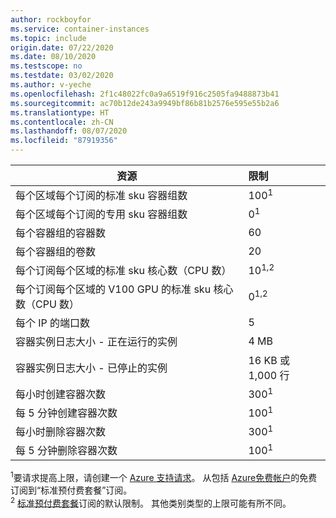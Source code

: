 ```yaml
---
author: rockboyfor
ms.service: container-instances
ms.topic: include
origin.date: 07/22/2020
ms.date: 08/10/2020
ms.testscope: no
ms.testdate: 03/02/2020
ms.author: v-yeche
ms.openlocfilehash: 2f1c48022fc0a9a6519f916c2505fa9488873b41
ms.sourcegitcommit: ac70b12de243a9949bf86b81b2576e595e55b2a6
ms.translationtype: HT
ms.contentlocale: zh-CN
ms.lasthandoff: 08/07/2020
ms.locfileid: "87919356"
---
```

| 资源 | 限制 |
| --- | :--- |
| 每个区域每个订阅的标准 sku 容器组数 | 100<sup>1</sup> |
| 每个区域每个订阅的专用 sku 容器组数 | 0<sup>1</sup> |
| 每个容器组的容器数 | 60 |
| 每个容器组的卷数 | 20 |
| 每个订阅每个区域的标准 sku 核心数（CPU 数） | 10<sup>1,2</sup> | 
| 每个订阅每个区域的 V100 GPU 的标准 sku 核心数（CPU 数） | 0<sup>1,2</sup> |
| 每个 IP 的端口数 | 5 |
| 容器实例日志大小 - 正在运行的实例 | 4 MB |
| 容器实例日志大小 - 已停止的实例 | 16 KB 或 1,000 行 |
| 每小时创建容器次数 |300<sup>1</sup> |
| 每 5 分钟创建容器次数 | 100<sup>1</sup> |
| 每小时删除容器次数 | 300<sup>1</sup> |
| 每 5 分钟删除容器次数 | 100<sup>1</sup> |

<!--ONLY AVAILABLE ON V100 TO MATCH NCv3-->

<sup>1</sup>要请求提高上限，请创建一个 [Azure 支持请求][azure-support]。 从包括 [Azure免费帐户](https://www.azure.cn/pricing/1rmb-trial-full)的免费订阅到“标准预付费套餐”订阅。<br />
<sup>2</sup> [标准预付费套餐](https://www.azure.cn/pricing/1rmb-trial-full)订阅的默认限制。 其他类别类型的上限可能有所不同。<br/>

<!-- LINKS - External -->

[azure-support]: https://support.azure.cn/support/support-azure/

<!-- Update_Description: update meta properties, wording update, update link -->